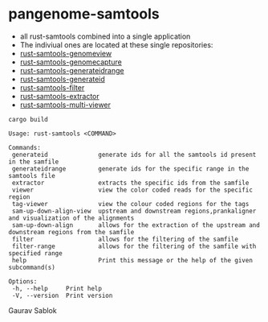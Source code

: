 # pangenome-samtools
 - all rust-samtools combined into a single application
 - The indiviual ones are located at these single repositories: 
 - [rust-samtools-genomeview](https://github.com/applicativesystem/rust-samtools-genomeview)
 - [rust-samtools-genomecapture](https://github.com/applicativesystem/rust-samtools-genomecapture)
 - [rust-samtools-generateidrange](https://github.com/applicativesystem/rust-samtools-generateid-range)
 - [rust-samtools-generateid](https://github.com/applicativesystem/rust-samtools-generateid)
 - [rust-samtools-filter](https://github.com/applicativesystem/rust-samtools-filter)
 - [rust-samtools-extractor](https://github.com/applicativesystem/rust-samtools-extractor)
 - [rust-samtools-multi-viewer](https://github.com/applicativesystem/rust-samtools-multi-viewer)

 ```
 cargo build
 ```
 
 ```
 Usage: rust-samtools <COMMAND>

 Commands:
  generateid              generate ids for all the samtools id present in the samfile
  generateidrange         generate ids for the specific range in the samtools file
  extractor               extracts the specific ids from the samfile
  viewer                  view the color coded reads for the specific region
  tag-viewer              view the colour coded regions for the tags
  sam-up-down-align-view  upstream and downstream regions,prankaligner and visualization of the alignments
  sam-up-down-align       allows for the extraction of the upstream and downstream regions from the samfile
  filter                  allows for the filtering of the samfile
  filter-range            allows for the filtering of the samfile with specified range
  help                    Print this message or the help of the given subcommand(s)

 Options:
  -h, --help     Print help
  -V, --version  Print version
 ``` 

 Gaurav Sablok
